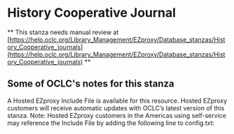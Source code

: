 # History Cooperative Journal
** This stanza needs manual review at [https://help.oclc.org/Library_Management/EZproxy/Database_stanzas/History_Cooperative_journals](https://help.oclc.org/Library_Management/EZproxy/Database_stanzas/History_Cooperative_journals) **

## Some of OCLC's notes for this stanza

A Hosted EZproxy Include File is available for this resource. Hosted EZproxy customers will receive automatic updates with OCLC&rsquo;s latest version of this stanza. Note: Hosted EZproxy customers in the Americas using self-service may reference the Include File by adding the following line to config.txt:

&nbsp;

&nbsp;
